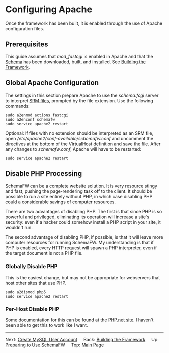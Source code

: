 # Configuring Apache

Once the framework has been built, it is enabled through the use of Apache
configuration files.

## Prerequisites

This guide assumes that _mod_fastcgi_ is enabled in Apache and that the
[Schema](https://chuckj@bitbucket.org/chuckj/schema.git) has been downloaded,
built, and installed.  See [Building the Framework](BuildingTheFramework.md).

## Global Apache Configuration

The settings in this section prepare Apache to use the _schema.fcgi_ server
to interpret [SRM files](SRMFiles.md), prompted by the file extension.  Use
the following commands:

~~~
sudo a2enmod actions fastcgi
sudo a2enconf schemafw
sudo service apache2 restart
~~~

Optional: If files with no extension should be interpreted as an SRM file,
open _/etc/apache2/conf-available/schemafw.conf_ and uncomment the directives
at the bottom of the VirtualHost definition and save the file.  After any
changes to _schemafw.conf_, Apache will have to be restarted:

    sudo service apache2 restart
   
## Disable PHP Processing

SchemaFW can be a complete website solution.  It is very resource stingy and fast,
pushing the page-rendering task off to the client.  It should be possible to run
a site entirely without PHP, in which case disabling PHP could a considerable
savings of computer resources.

There are two advantages of disabling PHP.  The first is that since PHP is so
powerful and privileged, eliminating its operation will increase a site's
security: even if a hacker could somehow install a PHP script in your site,
it wouldn't run.

The second advantage of disabling PHP, if possible, is that it will leave
more computer resources for running SchemaFW.  My understanding is that
if PHP is enabled, every HTTP request will spawn a PHP interpreter, even
if the target document is not a PHP file.

### Globally Disable PHP

This is the easiest change, but may not be appropriate for webservers that
host other sites that use PHP.

    sudo a2dismod php5
    sudo service apache2 restart

### Per-Host Disable PHP

Some documentation for this can be found at the
[PHP.net site](http://docs.php.net/manual/en/configuration.changes.php#configuration.changes.apache).
I haven't been able to get this to work like I want.

--------------------------------------------------------------------------------

Next: [Create MySQL User Account](CreateWebUser.md)
&nbsp;
&nbsp;
Back: [Building the Framework](BuildingTheFramework.md)
&nbsp;
&nbsp;
Up: [Preparing to Use SchemaFW](PreparingToUseSchemaFW.md)
&nbsp;
&nbsp;
Top: [Main Page](UserGuide.md)
